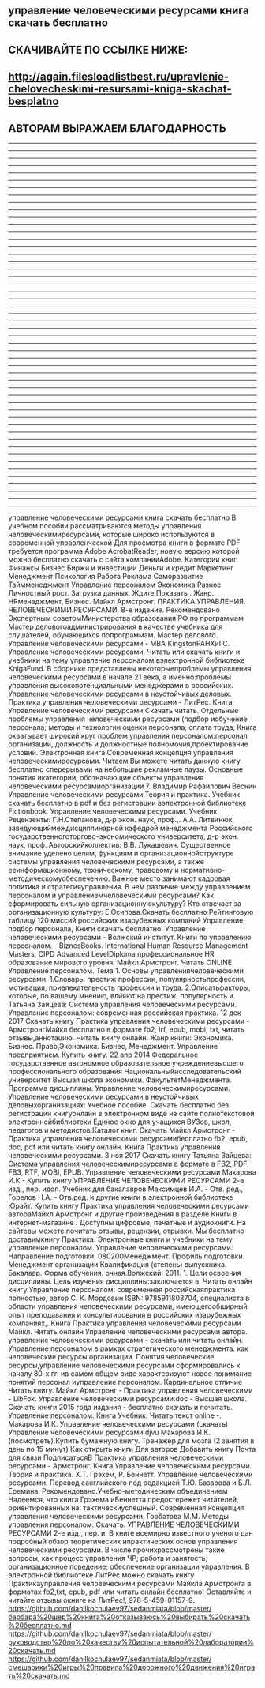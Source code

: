 управление человеческими ресурсами книга скачать бесплатно
--------------------------------------------------
СКАЧИВАЙТЕ ПО ССЫЛКЕ НИЖЕ:
--------------------------------------------------
http://again.filesloadlistbest.ru/upravlenie-chelovecheskimi-resursami-kniga-skachat-besplatno
--------------------------------------------------
АВТОРАМ ВЫРАЖАЕМ БЛАГОДАРНОСТЬ
--------------------------------------------------
--------------------------------------------------
--------------------------------------------------
--------------------------------------------------
--------------------------------------------------
--------------------------------------------------
--------------------------------------------------
--------------------------------------------------
--------------------------------------------------
--------------------------------------------------
--------------------------------------------------
--------------------------------------------------
--------------------------------------------------
--------------------------------------------------
--------------------------------------------------
--------------------------------------------------
--------------------------------------------------
--------------------------------------------------
--------------------------------------------------
--------------------------------------------------
--------------------------------------------------
--------------------------------------------------
--------------------------------------------------
--------------------------------------------------
--------------------------------------------------
--------------------------------------------------
--------------------------------------------------
--------------------------------------------------
--------------------------------------------------
--------------------------------------------------
--------------------------------------------------
--------------------------------------------------
--------------------------------------------------
--------------------------------------------------
--------------------------------------------------
--------------------------------------------------
--------------------------------------------------
--------------------------------------------------
--------------------------------------------------
--------------------------------------------------
--------------------------------------------------
--------------------------------------------------
--------------------------------------------------
--------------------------------------------------
--------------------------------------------------
--------------------------------------------------
--------------------------------------------------
--------------------------------------------------
--------------------------------------------------
--------------------------------------------------
--------------------------------------------------
управление человеческими ресурсами книга скачать бесплатно В учебном пособии рассматриваются методы управления человеческимиресурсами, которые широко используются в современной управленческой Для просмотра книги в формате PDF требуется программа Adobe AcrobatReader, новую версию которой можно бесплатно скачать с сайта компанииAdobe. Категории книг. Финансы  Бизнес  Биржи и инвестиции  Деньги и кредит Маркетинг  Менеджмент  Психология  Работа  Реклама  Саморазвитие Таймменеджмент  Управление персоналом  Экономика  Разное Личностный рост. Загрузка данных. Ждите Показать . Жанр. HRменеджмент, Бизнес. Майкл Армстронг. ПРАКТИКА УПРАВЛЕНИЯ. ЧЕЛОВЕЧЕСКИМИ.РЕСУРСАМИ. 8-е издание. Рекомендовано Экспертным советомМинистерства образования РФ по программам Мастер деловогоадминистрирования в качестве учебника для слушателей, обучающихся попрограммам. Мастер делового. Управление человеческими ресурсами - MBA KingstonРАНХиГС. Управление человеческими ресурсами. Читать или скачать книги и учебники на тему управление персоналом вэлектронной библиотеке KnigaFund.  В сборнике представлены некоторыепроблемы управления человеческими ресурсами в начале 21 века, а именно:проблемы управления высокопотенциальными менеджерами в российских. Управление человеческими ресурсами в неустойчивых деловых. Практика управления человеческими ресурсами - ЛитРес. Книга: Управление человеческими ресурсами  Скачать читать. Отдельные проблемы управления человеческими ресурсами (подбор иобучение персонала; методы и технологии оценки персонала; оплата труда; Книга охватывает широкий круг проблем управления персоналом:персонал организации, должность и должностные полномочия,проектирование условий. Электронная книга Современная концепция управления человеческимиресурсами. Читаем  Вы можете читать данную книгу бесплатно сперерывами на небольшие рекламные паузы.  Основные понятия икатегории, обозначающие объекты управления человеческими ресурсамиорганизации 7. Владимир Рафаилович Веснин Управление человеческими ресурсами.Теория и практика. Учебник скачать бесплатно в pdf и без регистрации вэлектронной библиотеке Fictionbook. Управление человеческими ресурсами. Учебник. Рецензенты: Г.Н.Степанова, д-р экон. наук, проф.,. А.А. Литвинюк, заведующиймеждисциплинарной кафедрой менеджмента Российского государственноготоргово-экономического университета, д-р экон. наук, проф. Авторскийколлектив: В.В. Лукашевич. Существенное внимание уделено целям, функциям и организационнойструктуре системы управления человеческими ресурсами, а также ееинформационному, техническому, правовому и нормативно-методическомуобеспечению. Важное место занимают кадровая политика и стратегияуправления. В чем различие между управлением персоналом и управлениемчеловеческими ресурсами? Как сформировать сильную организационнуюкультуру? Кто отвечает за организационную культуру:  Е.Осипова.Скачать бесплатно Рейтинговую таблицу 120 миссий российских изарубежных компаний
Управление, подбор персонала, Книги скачать бесплатно. Управление человеческими ресурсами - Волжский институт. Книги по управлению персоналом. - BiznesBooks. International Human Resource Management Masters, CIPD Advanced LevelDiploma  профессиональное HR образование мирового уровня. Майкл Армстронг. Читать ONLINE Управление персоналом. Тема 1. Основы управлениячеловеческими ресурсами. 1.Словарь: престиж профессии, популярностьпрофессии, мотивация, привлекательность профессии и труда. 2.Описатьфакторы, которые, по вашему мнению, влияют на престиж, популярность и. Татьяна Зайцева: Система управления человеческими ресурсами. Управление персоналом: современная российская практика. 12 дек 2017  Скачать книгу Практика управления человеческими ресурсами - АрмстронгМайкл бесплатно в формате fb2, lrf, epub, mobi, txt, читать отзывы,аннотацию. Читать книгу онлайн. Жанр книги: Экономика. Бизнес. Право,Экономика. Бизнес, Менеджмент. Управление предприятием. Купить книгу. 22 апр 2014  Федеральное государственное автономное образовательное учреждениевысшего профессионального образования Национальныйисследовательский университет Высшая школа экономики. ФакультетМенеджмента. Программа дисциплины. Управление человеческимиресурсами. Управление человеческими ресурсами в неустойчивых деловыхорганизациях: Учебное пособие. Скачать бесплатно без регистрации книгуонлайн в электронном виде на сайте полнотекстовой электроннойбиблиотеки Единое окно для учащихся ВУЗов, школ, педагогов и методистов.Каталог книг. Скачать Майкл Армстронг - Практика управления человеческими ресурсамибесплатно fb2, epub, doc, pdf или читать книгу онлайн. Книга Практика управления человеческими ресурсами. 3 ноя 2017  Скачать книгу Татьяна Зайцева: Система управления человеческимиресурсами в формате в FB2, PDF, FB3, RTF, MOBI, EPUB. Управление человеческими ресурсами  Макарова И.К  -
Купить книгу УПРАВЛЕНИЕ ЧЕЛОВЕЧЕСКИМИ РЕСУРСАМИ 2-е изд., пер. идоп. Учебник для бакалавров Максимцев И.А. - Отв. ред., Горелов Н.А. - Отв.ред. и другие книги в электронной библиотеке Юрайт. Купить книгу Практика управления человеческими ресурсами автораМайкл Армстронг и другие произведения в разделе Книги в интернет-магазине . Доступны цифровые, печатные и аудиокниги. На сайтевы можете почитать отзывы, рецензии, отрывки. Мы бесплатно доставимкнигу Практика. Электронные книги и учебники на тему управление персоналом. Управление человеческими ресурсами. Направление подготовки. 080200Менеджмент. Профиль подготовки. Менеджмент организации.Квалификация (степень) выпускника. Бакалавр. Форма обучения. очная.Волжский. 2011. 1. Цели освоения дисциплины. Цель изучения дисциплины:заключается в. Читать онлайн книгу Управление персоналом: современная российскаяпрактика полностью, автор С. К. Мордовин ISBN: 9785911803704, специалиста в области управления человеческими ресурсами, имеющегообширный опыт преподавания и консультирования в российских изарубежных компаниях,. Книга Практика управления человеческими ресурсами Майкл. Читать онлайн Управление человеческими ресурсами автора. управление человеческими ресурсами - скачать или читать онлайн. Управление персоналом в рамках стратегического менеджмента. как человеческие ресурсы организации. Понятия человеческие ресурсы,управление человеческими ресурсами сформировались к началу 80-х гг. ив самом общем виде характеризуют новое понимание понятий персонал иуправление персоналом. Кардинальное отличие  Читать книгу. Майкл Армстронг - Практика управления человеческими  - LibFox. Управление человеческими ресурсами.doc - Высшая школа. Скачать книги 2015 года издания - бесплатно скачать и почитать. Управление персоналом. Книга  Учебник. Читать текст оnline -. Макарова И.К.  Управление человеческими ресурсами (скачать) Управление человеческими ресурсами.djvu  Макарова И.К. (посмотреть).Купить бумажную книгу. Тренажер для мозга (2 занятия в день по 15 минут) Как открыть книги Для авторов Добавить книгу Почта для связи ПодписатьсяВ
Практика управления человеческими ресурсами - Армстронг. Книга Управление человеческими ресурсами. Теория и практика. X.T. Грэхем, Р. Беннетт. Управление человеческими ресурсами. Перевод санглийского под редакцией Т.Ю. Базарова и Б.Л. Еремина. Рекомендовано.Учебно-методическим объединением  Надеемся, что книга Грэхема иБеннетта предостережет читателей, ориентированных на. тактическиуспешный. Современная концепция управления человеческими ресурсами. Горбатова М.М. Методы управления персоналом: Скачать. УПРАВЛЕНИЕ ЧЕЛОВЕЧЕСКИМИ РЕСУРСАМИ 2-е изд., пер. и. В книге всемирно известного ученого дан подробный обзор теоретических ипрактических основ управления человеческими ресурсами. В числе прочихрассмотрены такие вопросы, как процесс управления ЧР; работа и занятость; организационное поведение; обеспечение организации управления. В электронной библиотеке ЛитРес можно скачать книгу Практикауправления человеческими ресурсами Майкла Армстронга в форматах fb2,txt, epub, pdf или читать онлайн бесплатно! Оставляйте и читайте отзывы окниге на ЛитРес!, 978-5-459-01157-9.
https://github.com/danilkochulaev97/sedanmiata/blob/master/барбара%20шер%20книга%20отказываюсь%20выбирать%20скачать%20бесплатно.md
https://github.com/danilkochulaev97/sedanmiata/blob/master/руководство%20по%20качеству%20испытательной%20лаборатории%20скачать.md
https://github.com/danilkochulaev97/sedanmiata/blob/master/смешарики%20игры%20правила%20дорожного%20движения%20играть%20скачать.md